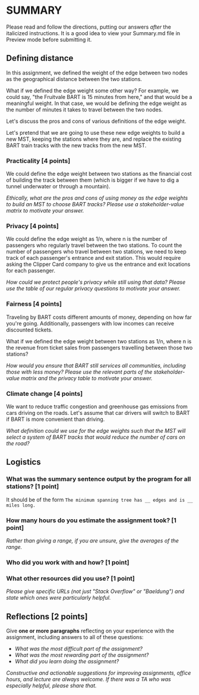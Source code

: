 # SUMMARY

Please read and follow the directions, putting our answers _after_
the italicized instructions. It is a good idea to view your Summary.md
file in Preview mode before submitting it.

## Defining distance

In this assignment, we defined the weight of the edge between two nodes as the
geographical distance between the two stations.

What if we defined the edge weight some other way? For example, we could say,
"the Fruitvale BART is 15 minutes from here," and that would be a meaningful
weight. In that case, we would be defining the edge weight as the
number of minutes it takes to travel between the two nodes.

Let's discuss the pros and cons of various definitions of the edge weight.

Let's pretend that we are going to use these new edge weights to
build a new MST, keeping the stations where they are, and replace the
existing BART train tracks with the new tracks from the new MST.

### Practicality [4 points]

We could define the edge weight between two stations as the financial cost of
building the track between them (which is bigger if we have to dig a tunnel
underwater or through a mountain).

_Ethically, what are the pros and cons of using money as the edge weights to
build an MST to choose BART tracks?_
_Please use a stakeholder-value matrix to motivate your answer._

### Privacy [4 points]

We could define the edge weight as 1/n, where n is the number of passengers who
regularly travel between the two stations. To count the number of passengers
who travel between two stations, we need to keep track of each passenger's
entrance and exit station. This would require asking the Clipper Card company
to give us the entrance and exit locations for each passenger.

_How could we protect people's privacy while still using that data?_
_Please use the table of our regular privacy questions to motivate your answer._

### Fairness [4 points]

Traveling by BART costs different amounts of money, depending on
how far you're going. Additionally, passengers with low incomes can
receive discounted tickets.

What if we defined the edge weight between two stations as 1/n, where n
is the revenue from ticket sales from passengers travelling between
those two stations?

_How would you ensure that BART still services all communities, including
those with less money?_
_Please use the relevant parts of the stakeholder-value matrix and the privacy table to motivate your answer._

### Climate change [4 points]

We want to reduce traffic congestion and greenhouse gas emissions from cars
driving on the roads. Let's assume that car drivers will switch to BART if BART
is more convenient than driving.

_What definition could we use for the edge weights such that the MST will
select a system of BART tracks that would reduce the number of cars on the
road?_

## Logistics

### What was the summary sentence output by the program for all stations? [1 point]

It should be of the form `The minimum spanning tree has __ edges and is __ miles long.`

### How many hours do you estimate the assignment took? [1 point]

_Rather than giving a range, if you are unsure, give the averages of the range._

### Who did you work with and how? [1 point]


### What other resources did you use? [1 point]

_Please give specific URLs (not just "Stack Overflow" or "Baeldung") and
state which ones were particularly helpful._

## Reflections [2 points]

Give **one or more paragraphs** reflecting on your experience with the
assignment, including answers to all of these questions:

* _What was the most difficult part of the assignment?_
* _What was the most rewarding part of the assignment?_
* _What did you learn doing the assignment?_

_Constructive and actionable suggestions for improving assignments, office
hours, and lecture are always welcome. If there was a TA who was especially
helpful, please share that._ 

